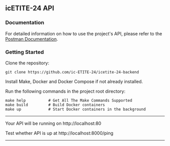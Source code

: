 ## icETITE-24 API

### Documentation

For detailed information on how to use the project's API, please refer to the [Postman Documentation]().

### Getting Started

Clone the repository:

`git clone https://github.com/ic-ETITE-24/icetite-24-backend`

Install Make, Docker and Docker Compose if not already installed.

Run the following commands in the project root directory:

```
make help          # Get All The Make Commands Supported
make build         # Build Docker containers
make up            # Start Docker containers in the background

```

---

Your API will be running on http://localhost:80

Test whether API is up at http://localhost:8000/ping

---
